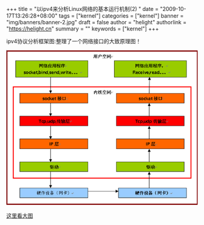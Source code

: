 +++
title = "以ipv4来分析Linux网络的基本运行机制(2) "
date = "2009-10-17T13:26:28+08:00"
tags = ["kernel"]
categories = ["kernel"]
banner = "img/banners/banner-2.jpg"
draft = false
author = "helight"
authorlink = "https://helight.cn"
summary = ""
keywords = ["kernel"]
+++

ipv4协议分析框架图:整理了一个网络接口的大致原理图！
<!--more-->

![](../../imgs/2009/10/ipv4.png)

[这里看大图](../../imgs/2009/10/ipv4.png)
